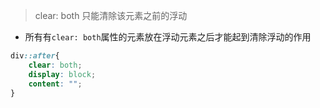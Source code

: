 > clear: both  只能清除该元素之前的浮动   
- 所有有`clear: both`属性的元素放在浮动元素之后才能起到清除浮动的作用   
```CSS
div::after{
    clear: both;
    display: block;
    content: "";
}
```